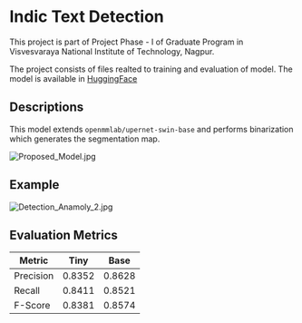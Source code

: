 # Indic Text Detection

This project is part of Project Phase - I of Graduate Program in Visvesvaraya National Institute of Technology, Nagpur.

The project consists of files realted to training and evaluation of model. The model is available in [HuggingFace](https://huggingface.co/QuickHawk/indic-text-detection)

## Descriptions

This model extends `openmmlab/upernet-swin-base` and performs binarization which generates the segmentation map.

![Proposed_Model.jpg](https://cdn-uploads.huggingface.co/production/uploads/6868f8219c4cd7445653ada1/d0hK3K7xPY3MfIr_0ynB0.jpeg)

## Example

![Detection_Anamoly_2.jpg](https://cdn-uploads.huggingface.co/production/uploads/6868f8219c4cd7445653ada1/XgtugD9mHrWnggbGRJjbv.jpeg)

## Evaluation Metrics

| **Metric**  | **Tiny** | **Base** |
|-------------|----------|----------|
| Precision   | 0.8352   | 0.8628   |
| Recall      | 0.8411   | 0.8521   |
| F-Score     | 0.8381   | 0.8574   |

